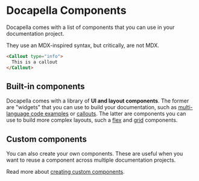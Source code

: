 # Docapella Components

Docapella comes with a list of components that you can use in your documentation project.

They use an MDX-inspired syntax, but critically, are not MDX.

```html title="Component example · Card
<Callout type="info">
  This is a callout
</Callout>
```

## Built-in components

Docapella comes with a library of **UI and layout components**. The former are "widgets" that you can use to build your documentation, such as [multi-language code examples](./code-select.md) or [callouts](./callout.md). The latter are components you can use to build more complex layouts, such a [flex](./flex.md) and [grid](./grid.md) components.

## Custom components

You can also create your own components. These are useful when you want to reuse a component across multiple documentation projects.

Read more about [creating custom components](./custom-components.md).
